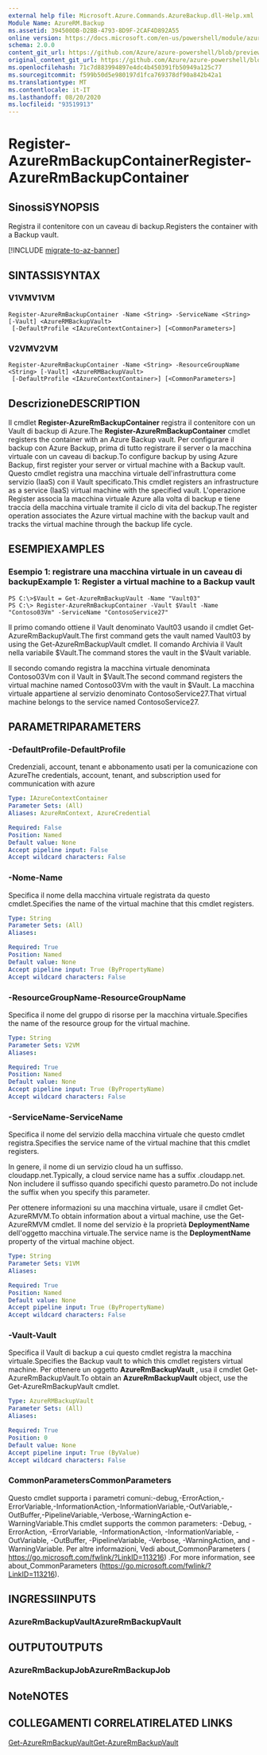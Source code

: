 ```yaml
---
external help file: Microsoft.Azure.Commands.AzureBackup.dll-Help.xml
Module Name: AzureRM.Backup
ms.assetid: 394500DB-D2BB-4793-8D9F-2CAF4D892A55
online version: https://docs.microsoft.com/en-us/powershell/module/azurerm.backup/register-azurermbackupcontainer
schema: 2.0.0
content_git_url: https://github.com/Azure/azure-powershell/blob/preview/src/ResourceManager/AzureBackup/Commands.AzureBackup/help/Register-AzureRmBackupContainer.md
original_content_git_url: https://github.com/Azure/azure-powershell/blob/preview/src/ResourceManager/AzureBackup/Commands.AzureBackup/help/Register-AzureRmBackupContainer.md
ms.openlocfilehash: 71c7d883994897e4dc4b450391fb50949a125c77
ms.sourcegitcommit: f599b50d5e980197d1fca769378df90a842b42a1
ms.translationtype: MT
ms.contentlocale: it-IT
ms.lasthandoff: 08/20/2020
ms.locfileid: "93519913"
---
```

# <span data-ttu-id="b700a-101">Register-AzureRmBackupContainer</span><span class="sxs-lookup"><span data-stu-id="b700a-101">Register-AzureRmBackupContainer</span></span>

## <span data-ttu-id="b700a-102">Sinossi</span><span class="sxs-lookup"><span data-stu-id="b700a-102">SYNOPSIS</span></span>
<span data-ttu-id="b700a-103">Registra il contenitore con un caveau di backup.</span><span class="sxs-lookup"><span data-stu-id="b700a-103">Registers the container with a Backup vault.</span></span>

[!INCLUDE [migrate-to-az-banner](../../includes/migrate-to-az-banner.md)]

## <span data-ttu-id="b700a-104">SINTASSI</span><span class="sxs-lookup"><span data-stu-id="b700a-104">SYNTAX</span></span>

### <span data-ttu-id="b700a-105">V1VM</span><span class="sxs-lookup"><span data-stu-id="b700a-105">V1VM</span></span>
```
Register-AzureRmBackupContainer -Name <String> -ServiceName <String> [-Vault] <AzureRMBackupVault>
 [-DefaultProfile <IAzureContextContainer>] [<CommonParameters>]
```

### <span data-ttu-id="b700a-106">V2VM</span><span class="sxs-lookup"><span data-stu-id="b700a-106">V2VM</span></span>
```
Register-AzureRmBackupContainer -Name <String> -ResourceGroupName <String> [-Vault] <AzureRMBackupVault>
 [-DefaultProfile <IAzureContextContainer>] [<CommonParameters>]
```

## <span data-ttu-id="b700a-107">Descrizione</span><span class="sxs-lookup"><span data-stu-id="b700a-107">DESCRIPTION</span></span>
<span data-ttu-id="b700a-108">Il cmdlet **Register-AzureRmBackupContainer** registra il contenitore con un Vault di backup di Azure.</span><span class="sxs-lookup"><span data-stu-id="b700a-108">The **Register-AzureRmBackupContainer** cmdlet registers the container with an Azure Backup vault.</span></span>
<span data-ttu-id="b700a-109">Per configurare il backup con Azure Backup, prima di tutto registrare il server o la macchina virtuale con un caveau di backup.</span><span class="sxs-lookup"><span data-stu-id="b700a-109">To configure backup by using Azure Backup, first register your server or virtual machine with a Backup vault.</span></span>
<span data-ttu-id="b700a-110">Questo cmdlet registra una macchina virtuale dell'infrastruttura come servizio (IaaS) con il Vault specificato.</span><span class="sxs-lookup"><span data-stu-id="b700a-110">This cmdlet registers an infrastructure as a service (IaaS) virtual machine with the specified vault.</span></span>
<span data-ttu-id="b700a-111">L'operazione Register associa la macchina virtuale Azure alla volta di backup e tiene traccia della macchina virtuale tramite il ciclo di vita del backup.</span><span class="sxs-lookup"><span data-stu-id="b700a-111">The register operation associates the Azure virtual machine with the backup vault and tracks the virtual machine through the backup life cycle.</span></span>

## <span data-ttu-id="b700a-112">ESEMPI</span><span class="sxs-lookup"><span data-stu-id="b700a-112">EXAMPLES</span></span>

### <span data-ttu-id="b700a-113">Esempio 1: registrare una macchina virtuale in un caveau di backup</span><span class="sxs-lookup"><span data-stu-id="b700a-113">Example 1: Register a virtual machine to a Backup vault</span></span>
```
PS C:\>$Vault = Get-AzureRmBackupVault -Name "Vault03"
PS C:\> Register-AzureRmBackupContainer -Vault $Vault -Name "Contoso03Vm" -ServiceName "ContosoService27"
```

<span data-ttu-id="b700a-114">Il primo comando ottiene il Vault denominato Vault03 usando il cmdlet Get-AzureRmBackupVault.</span><span class="sxs-lookup"><span data-stu-id="b700a-114">The first command gets the vault named Vault03 by using the Get-AzureRmBackupVault cmdlet.</span></span>
<span data-ttu-id="b700a-115">Il comando Archivia il Vault nella variabile $Vault.</span><span class="sxs-lookup"><span data-stu-id="b700a-115">The command stores the vault in the $Vault variable.</span></span>

<span data-ttu-id="b700a-116">Il secondo comando registra la macchina virtuale denominata Contoso03Vm con il Vault in $Vault.</span><span class="sxs-lookup"><span data-stu-id="b700a-116">The second command registers the virtual machine named Contoso03Vm with the vault in $Vault.</span></span>
<span data-ttu-id="b700a-117">La macchina virtuale appartiene al servizio denominato ContosoService27.</span><span class="sxs-lookup"><span data-stu-id="b700a-117">That virtual machine belongs to the service named ContosoService27.</span></span>

## <span data-ttu-id="b700a-118">PARAMETRI</span><span class="sxs-lookup"><span data-stu-id="b700a-118">PARAMETERS</span></span>

### <span data-ttu-id="b700a-119">-DefaultProfile</span><span class="sxs-lookup"><span data-stu-id="b700a-119">-DefaultProfile</span></span>
<span data-ttu-id="b700a-120">Credenziali, account, tenant e abbonamento usati per la comunicazione con Azure</span><span class="sxs-lookup"><span data-stu-id="b700a-120">The credentials, account, tenant, and subscription used for communication with azure</span></span>

```yaml
Type: IAzureContextContainer
Parameter Sets: (All)
Aliases: AzureRmContext, AzureCredential

Required: False
Position: Named
Default value: None
Accept pipeline input: False
Accept wildcard characters: False
```

### <span data-ttu-id="b700a-121">-Nome</span><span class="sxs-lookup"><span data-stu-id="b700a-121">-Name</span></span>
<span data-ttu-id="b700a-122">Specifica il nome della macchina virtuale registrata da questo cmdlet.</span><span class="sxs-lookup"><span data-stu-id="b700a-122">Specifies the name of the virtual machine that this cmdlet registers.</span></span>

```yaml
Type: String
Parameter Sets: (All)
Aliases: 

Required: True
Position: Named
Default value: None
Accept pipeline input: True (ByPropertyName)
Accept wildcard characters: False
```

### <span data-ttu-id="b700a-123">-ResourceGroupName</span><span class="sxs-lookup"><span data-stu-id="b700a-123">-ResourceGroupName</span></span>
<span data-ttu-id="b700a-124">Specifica il nome del gruppo di risorse per la macchina virtuale.</span><span class="sxs-lookup"><span data-stu-id="b700a-124">Specifies the name of the resource group for the virtual machine.</span></span>

```yaml
Type: String
Parameter Sets: V2VM
Aliases: 

Required: True
Position: Named
Default value: None
Accept pipeline input: True (ByPropertyName)
Accept wildcard characters: False
```

### <span data-ttu-id="b700a-125">-ServiceName</span><span class="sxs-lookup"><span data-stu-id="b700a-125">-ServiceName</span></span>
<span data-ttu-id="b700a-126">Specifica il nome del servizio della macchina virtuale che questo cmdlet registra.</span><span class="sxs-lookup"><span data-stu-id="b700a-126">Specifies the service name of the virtual machine that this cmdlet registers.</span></span>

<span data-ttu-id="b700a-127">In genere, il nome di un servizio cloud ha un suffisso. cloudapp.net.</span><span class="sxs-lookup"><span data-stu-id="b700a-127">Typically, a cloud service name has a suffix .cloudapp.net.</span></span>
<span data-ttu-id="b700a-128">Non includere il suffisso quando specifichi questo parametro.</span><span class="sxs-lookup"><span data-stu-id="b700a-128">Do not include the suffix when you specify this parameter.</span></span>

<span data-ttu-id="b700a-129">Per ottenere informazioni su una macchina virtuale, usare il cmdlet Get-AzureRMVM.</span><span class="sxs-lookup"><span data-stu-id="b700a-129">To obtain information about a virtual machine, use the Get-AzureRMVM cmdlet.</span></span>
<span data-ttu-id="b700a-130">Il nome del servizio è la proprietà **DeploymentName** dell'oggetto macchina virtuale.</span><span class="sxs-lookup"><span data-stu-id="b700a-130">The service name is the **DeploymentName** property of the virtual machine object.</span></span>

```yaml
Type: String
Parameter Sets: V1VM
Aliases: 

Required: True
Position: Named
Default value: None
Accept pipeline input: True (ByPropertyName)
Accept wildcard characters: False
```

### <span data-ttu-id="b700a-131">-Vault</span><span class="sxs-lookup"><span data-stu-id="b700a-131">-Vault</span></span>
<span data-ttu-id="b700a-132">Specifica il Vault di backup a cui questo cmdlet registra la macchina virtuale.</span><span class="sxs-lookup"><span data-stu-id="b700a-132">Specifies the Backup vault to which this cmdlet registers virtual machine.</span></span>
<span data-ttu-id="b700a-133">Per ottenere un oggetto **AzureRmBackupVault** , usa il cmdlet Get-AzureRmBackupVault.</span><span class="sxs-lookup"><span data-stu-id="b700a-133">To obtain an **AzureRmBackupVault** object, use the Get-AzureRmBackupVault cmdlet.</span></span>

```yaml
Type: AzureRMBackupVault
Parameter Sets: (All)
Aliases: 

Required: True
Position: 0
Default value: None
Accept pipeline input: True (ByValue)
Accept wildcard characters: False
```

### <span data-ttu-id="b700a-134">CommonParameters</span><span class="sxs-lookup"><span data-stu-id="b700a-134">CommonParameters</span></span>
<span data-ttu-id="b700a-135">Questo cmdlet supporta i parametri comuni:-debug,-ErrorAction,-ErrorVariable,-InformationAction,-InformationVariable,-OutVariable,-OutBuffer,-PipelineVariable,-Verbose,-WarningAction e-WarningVariable.</span><span class="sxs-lookup"><span data-stu-id="b700a-135">This cmdlet supports the common parameters: -Debug, -ErrorAction, -ErrorVariable, -InformationAction, -InformationVariable, -OutVariable, -OutBuffer, -PipelineVariable, -Verbose, -WarningAction, and -WarningVariable.</span></span> <span data-ttu-id="b700a-136">Per altre informazioni, Vedi about_CommonParameters ( https://go.microsoft.com/fwlink/?LinkID=113216) .</span><span class="sxs-lookup"><span data-stu-id="b700a-136">For more information, see about_CommonParameters (https://go.microsoft.com/fwlink/?LinkID=113216).</span></span>

## <span data-ttu-id="b700a-137">INGRESSI</span><span class="sxs-lookup"><span data-stu-id="b700a-137">INPUTS</span></span>

### <span data-ttu-id="b700a-138">AzureRmBackupVault</span><span class="sxs-lookup"><span data-stu-id="b700a-138">AzureRmBackupVault</span></span>

## <span data-ttu-id="b700a-139">OUTPUT</span><span class="sxs-lookup"><span data-stu-id="b700a-139">OUTPUTS</span></span>

### <span data-ttu-id="b700a-140">AzureRmBackupJob</span><span class="sxs-lookup"><span data-stu-id="b700a-140">AzureRmBackupJob</span></span>

## <span data-ttu-id="b700a-141">Note</span><span class="sxs-lookup"><span data-stu-id="b700a-141">NOTES</span></span>

## <span data-ttu-id="b700a-142">COLLEGAMENTI CORRELATI</span><span class="sxs-lookup"><span data-stu-id="b700a-142">RELATED LINKS</span></span>

[<span data-ttu-id="b700a-143">Get-AzureRmBackupVault</span><span class="sxs-lookup"><span data-stu-id="b700a-143">Get-AzureRmBackupVault</span></span>](./Get-AzureRmBackupVault.md)


